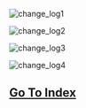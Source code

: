 ![change_log1](https://user-images.githubusercontent.com/70822194/93951118-75284200-fd13-11ea-89a9-b8cab20180e8.PNG)

![change_log2](https://user-images.githubusercontent.com/70822194/93951122-78233280-fd13-11ea-8ec4-ad31d0ca260b.PNG)

![change_log3](https://user-images.githubusercontent.com/70822194/93951111-6f326100-fd13-11ea-86ed-e37fb8c13de6.PNG)

![change_log4](https://user-images.githubusercontent.com/70822194/93951130-7a858c80-fd13-11ea-9a13-29876a5fafc1.PNG)



## [Go To Index](https://github.com/hkstone14/Team-Project-1/blob/master/README.md)